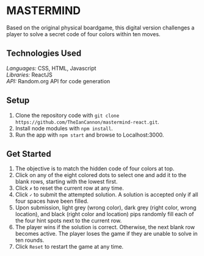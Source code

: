 # MASTERMIND #
Based on the original physical boardgame, this digital version challenges a player to solve a secret code of four colors within ten moves. 

## Technologies Used ##
_Languages:_ CSS, HTML, Javascript\
_Libraries:_ ReactJS\
_API:_ Random.org API for code generation

## Setup ##
1. Clone the repository code with ```git clone https://github.com/TheIanCannon/mastermind-react.git```.
2. Install node modules with ```npm install```.
3. Run the app with ```npm start``` and browse to Localhost:3000.

## Get Started ##
1. The objective is to match the hidden code of four colors at top.
2. Click on any of the eight colored dots to select one and add it to the blank rows, starting with the lowest first.
3. Click ```✗``` to reset the current row at any time.
4. Click ```✓``` to submit the attempted solution. A solution is accepted only if all four spaces have been filled.
5. Upon submission, light grey (wrong color), dark grey (right color, wrong location), and black (right color and location) pips randomly fill each of the four hint spots next to the current row.
6. The player wins if the solution is correct. Otherwise, the next blank row becomes active. The player loses the game if they are unable to solve in ten rounds.
7. Click ```Reset``` to restart the game at any time.